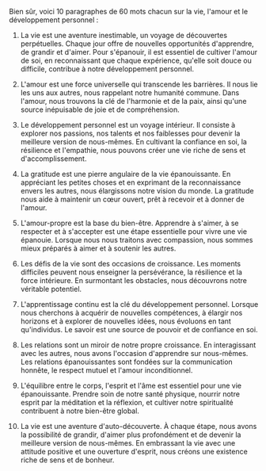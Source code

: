 Bien sûr, voici 10 paragraphes de 60 mots chacun sur la vie, l'amour et le développement personnel :

1. La vie est une aventure inestimable, un voyage de découvertes perpétuelles. Chaque jour offre de nouvelles opportunités d'apprendre, de grandir et d'aimer. Pour s'épanouir, il est essentiel de cultiver l'amour de soi, en reconnaissant que chaque expérience, qu'elle soit douce ou difficile, contribue à notre développement personnel.

2. L'amour est une force universelle qui transcende les barrières. Il nous lie les uns aux autres, nous rappelant notre humanité commune. Dans l'amour, nous trouvons la clé de l'harmonie et de la paix, ainsi qu'une source inépuisable de joie et de compréhension.

3. Le développement personnel est un voyage intérieur. Il consiste à explorer nos passions, nos talents et nos faiblesses pour devenir la meilleure version de nous-mêmes. En cultivant la confiance en soi, la résilience et l'empathie, nous pouvons créer une vie riche de sens et d'accomplissement.

4. La gratitude est une pierre angulaire de la vie épanouissante. En appréciant les petites choses et en exprimant de la reconnaissance envers les autres, nous élargissons notre vision du monde. La gratitude nous aide à maintenir un cœur ouvert, prêt à recevoir et à donner de l'amour.

5. L'amour-propre est la base du bien-être. Apprendre à s'aimer, à se respecter et à s'accepter est une étape essentielle pour vivre une vie épanouie. Lorsque nous nous traitons avec compassion, nous sommes mieux préparés à aimer et à soutenir les autres.

6. Les défis de la vie sont des occasions de croissance. Les moments difficiles peuvent nous enseigner la persévérance, la résilience et la force intérieure. En surmontant les obstacles, nous découvrons notre véritable potentiel.

7. L'apprentissage continu est la clé du développement personnel. Lorsque nous cherchons à acquérir de nouvelles compétences, à élargir nos horizons et à explorer de nouvelles idées, nous évoluons en tant qu'individus. Le savoir est une source de pouvoir et de confiance en soi.

8. Les relations sont un miroir de notre propre croissance. En interagissant avec les autres, nous avons l'occasion d'apprendre sur nous-mêmes. Les relations épanouissantes sont fondées sur la communication honnête, le respect mutuel et l'amour inconditionnel.

9. L'équilibre entre le corps, l'esprit et l'âme est essentiel pour une vie épanouissante. Prendre soin de notre santé physique, nourrir notre esprit par la méditation et la réflexion, et cultiver notre spiritualité contribuent à notre bien-être global.

10. La vie est une aventure d'auto-découverte. À chaque étape, nous avons la possibilité de grandir, d'aimer plus profondément et de devenir la meilleure version de nous-mêmes. En embrassant la vie avec une attitude positive et une ouverture d'esprit, nous créons une existence riche de sens et de bonheur.